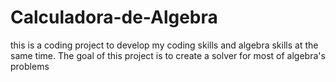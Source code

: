 #  Calculadora-de-Algebra
this is a coding project to develop my coding skills and algebra skills at the same time. The goal of this project is to create a solver for most of algebra's problems
